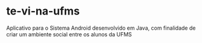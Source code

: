 # te-vi-na-ufms
Aplicativo para o Sistema Android desenvolvido em Java, com finalidade de criar um ambiente social entre os alunos da UFMS
